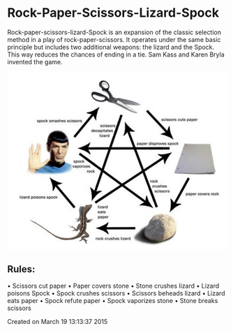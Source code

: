 # Rock-Paper-Scissors-Lizard-Spock

Rock-paper-scissors-lizard-Spock is an expansion of the classic selection method in a play
of rock-paper-scissors. It operates under the same basic principle but includes two additional weapons: the lizard and the Spock. This way reduces the chances of ending in a
tie. Sam Kass and Karen Bryla invented the game.

![gameRules](img/img1.png)

## Rules:
• Scissors cut paper
• Paper covers stone
• Stone crushes lizard
• Lizard poisons Spock
• Spock crushes scissors
• Scissors beheads lizard
• Lizard eats paper
• Spock refute paper
• Spock vaporizes stone
• Stone breaks scissors

Created on March 19 13:13:37 2015
